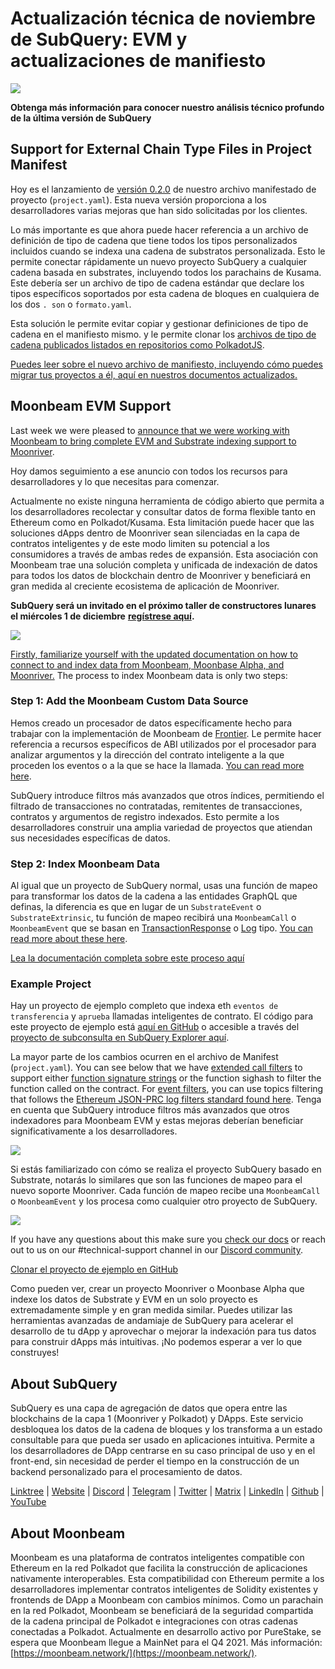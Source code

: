 # Actualización técnica de noviembre de SubQuery: EVM y actualizaciones de manifiesto

![](https://miro.medium.com/max/1400/1*q9GErDrvAyacOPm97krV6Q.png)

**Obtenga más información para conocer nuestro análisis técnico profundo de la última versión de SubQuery**

## Support for External Chain Type Files in Project Manifest

Hoy es el lanzamiento de [versión 0.2.0](https://doc.subquery.network/create/manifest/) de nuestro archivo manifestado de proyecto (`project.yaml`). Esta nueva versión proporciona a los desarrolladores varias mejoras que han sido solicitadas por los clientes.

Lo más importante es que ahora puede hacer referencia a un archivo de definición de tipo de cadena que tiene todos los tipos personalizados incluidos cuando se indexa una cadena de substratos personalizada. Esto le permite conectar rápidamente un nuevo proyecto SubQuery a cualquier cadena basada en substrates, incluyendo todos los parachains de Kusama. Este debería ser un archivo de tipo de cadena estándar que declare los tipos específicos soportados por esta cadena de bloques en cualquiera de los dos `. son` o `formato.yaml`.

Esta solución le permite evitar copiar y gestionar definiciones de tipo de cadena en el manifiesto mismo. y le permite clonar los [archivos de tipo de cadena publicados listados en repositorios como PolkadotJS](https://github.com/polkadot-js/apps/tree/master/packages/apps-config/src/api/spec).

[Puedes leer sobre el nuevo archivo de manifiesto, incluyendo cómo puedes migrar tus proyectos a él, aquí en nuestros documentos actualizados.](https://doc.subquery.network/create/manifest/)

## Moonbeam EVM Support

Last week we were pleased to [announce that we were working with Moonbeam to bring complete EVM and Substrate indexing support to Moonriver](../customer_announcements/20211028-moonbeam-evm.md).

Hoy damos seguimiento a ese anuncio con todos los recursos para desarrolladores y lo que necesitas para comenzar.

Actualmente no existe ninguna herramienta de código abierto que permita a los desarrolladores recolectar y consultar datos de forma flexible tanto en Ethereum como en Polkadot/Kusama. Esta limitación puede hacer que las soluciones dApps dentro de Moonriver sean silenciadas en la capa de contratos inteligentes y de este modo limiten su potencial a los consumidores a través de ambas redes de expansión. Esta asociación con Moonbeam trae una solución completa y unificada de indexación de datos para todos los datos de blockchain dentro de Moonriver y beneficiará en gran medida al creciente ecosistema de aplicación de Moonriver.

**SubQuery será un invitado en el próximo taller de constructores lunares el miércoles 1 de diciembre** [**regístrese aquí**](https://www.crowdcast.io/e/moonbuilders-ws/10)**.**

![](https://miro.medium.com/max/600/1*AET6Ek_PqFDRoc29Jiitnw.gif)

[Firstly, familiarize yourself with the updated documentation on how to connect to and index data from Moonbeam, Moonbase Alpha, and Moonriver.](https://doc.subquery.network/create/substrate-evm/) The process to index Moonbeam data is only two steps:

### Step 1: Add the Moonbeam Custom Data Source

Hemos creado un procesador de datos específicamente hecho para trabajar con la implementación de Moonbeam de [Frontier](https://github.com/paritytech/frontier). Le permite hacer referencia a recursos específicos de ABI utilizados por el procesador para analizar argumentos y la dirección del contrato inteligente a la que proceden los eventos o a la que se hace la llamada. [You can read more here](https://doc.subquery.network/create/substrate-evm/#data-source-spec).

SubQuery introduce filtros más avanzados que otros índices, permitiendo el filtrado de transacciones no contratadas, remitentes de transacciones, contratos y argumentos de registro indexados. Esto permite a los desarrolladores construir una amplia variedad de proyectos que atiendan sus necesidades específicas de datos.

### Step 2: Index Moonbeam Data

Al igual que un proyecto de SubQuery normal, usas una función de mapeo para transformar los datos de la cadena a las entidades GraphQL que definas, la diferencia es que en lugar de un `SubstrateEvent` o `SubstrateExtrinsic`, tu función de mapeo recibirá una `MoonbeamCall` o `MoonbeamEvent` que se basan en [TransactionResponse](https://docs.ethers.io/v5/api/providers/types/#providers-TransactionResponse) o [Log](https://docs.ethers.io/v5/api/providers/types/#providers-Log) tipo. [You can read more about these here](https://doc.subquery.network/create/substrate-evm/#frontierevmcall).

[Lea la documentación completa sobre este proceso aquí](https://doc.subquery.network/create/substrate-evm/#frontierevmcall)

### Example Project

Hay un proyecto de ejemplo completo que indexa eth `eventos de transferencia` y `aprueba` llamadas inteligentes de contrato. El código para este proyecto de ejemplo está [aquí en GitHub](https://github.com/subquery/tutorials-moonriver-evm-starter) o accesible a través del [proyecto de subconsulta en SubQuery Explorer aquí](https://explorer.subquery.network/subquery/subquery/moonriver-evm-starter-project).

La mayor parte de los cambios ocurren en el archivo de Manifest (`project.yaml`). You can see below that we have [extended call filters](https://doc.subquery.network/create/substrate-evm/#call-filters) to support either [function signature strings](https://docs.ethers.io/v5/api/utils/abi/fragments/#FunctionFragment) or the function sighash to filter the function called on the contract. For [event filters](https://doc.subquery.network/create/substrate-evm/#event-filters), you can use topics filtering that follows the [Ethereum JSON-PRC log filters standard found here](https://docs.ethers.io/v5/concepts/events/). Tenga en cuenta que SubQuery introduce filtros más avanzados que otros indexadores para Moonbeam EVM y estas mejoras deberían beneficiar significativamente a los desarrolladores.

![](https://miro.medium.com/max/700/1*4JRHItnILfCie4FT6sYLEA.png)

Si estás familiarizado con cómo se realiza el proyecto SubQuery basado en Substrate, notarás lo similares que son las funciones de mapeo para el nuevo soporte Moonriver. Cada función de mapeo recibe una `MoonbeamCall` o `MoonbeamEvent` y los procesa como cualquier otro proyecto de SubQuery.

![](https://miro.medium.com/max/700/1*k4_uJYYCsTnPRRJ7avq2WA.png)

If you have any questions about this make sure you [check our docs](https://doc.subquery.network/create/substrate-evm) or reach out to us on our #technical-support channel in our [Discord community](https://discord.com/invite/subquery).

[Clonar el proyecto de ejemplo en GitHub](https://github.com/subquery/tutorials-moonriver-evm-starter)

Como pueden ver, crear un proyecto Moonriver o Moonbase Alpha que indexe los datos de Substrate y EVM en un solo proyecto es extremadamente simple y en gran medida similar. Puedes utilizar las herramientas avanzadas de andamiaje de SubQuery para acelerar el desarrollo de tu dApp y aprovechar o mejorar la indexación para tus datos para construir dApps más intuitivas. ¡No podemos esperar a ver lo que construyes!

## About SubQuery

SubQuery es una capa de agregación de datos que opera entre las blockchains de la capa 1 (Moonriver y Polkadot) y DApps. Este servicio desbloquea los datos de la cadena de bloques y los transforma a un estado consultable para que pueda ser usado en aplicaciones intuitiva. Permite a los desarrolladores de DApp centrarse en su caso principal de uso y en el front-end, sin necesidad de perder el tiempo en la construcción de un backend personalizado para el procesamiento de datos.

​​[Linktree](https://linktr.ee/subquerynetwork) | [Website](https://subquery.network/) | [Discord](https://discord.com/invite/78zg8aBSMG) | [Telegram](https://t.me/subquerynetwork) | [Twitter](https://twitter.com/subquerynetwork) | [Matrix](https://matrix.to/#/#subquery:matrix.org) | [LinkedIn](https://www.linkedin.com/company/subquery) | [Github](https://github.com/subquery/subql) | [YouTube](https://www.youtube.com/channel/UCi1a6NUUjegcLHDFLr7CqLw)

## About Moonbeam

Moonbeam es una plataforma de contratos inteligentes compatible con Ethereum en la red Polkadot que facilita la construcción de aplicaciones nativamente interoperables. Esta compatibilidad con Ethereum permite a los desarrolladores implementar contratos inteligentes de Solidity existentes y frontends de DApp a Moonbeam con cambios mínimos. Como un parachain en la red Polkadot, Moonbeam se beneficiará de la seguridad compartida de la cadena principal de Polkadot e integraciones con otras cadenas conectadas a Polkadot. Actualmente en desarrollo activo por PureStake, se espera que Moonbeam llegue a MainNet para el Q4 2021. Más información: [https://moonbeam.network/](https://moonbeam.network/).
